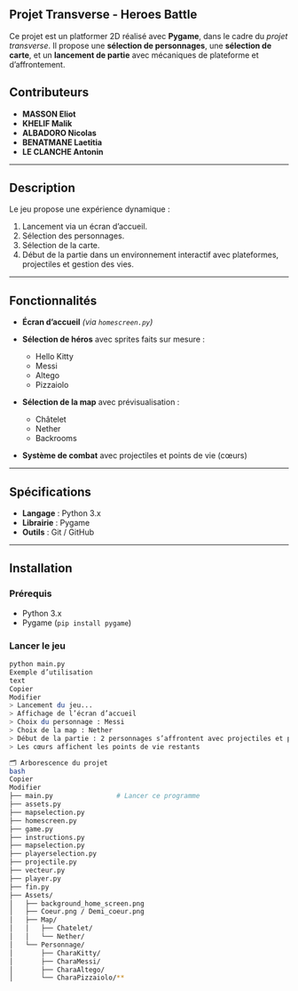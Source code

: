 ##  Projet Transverse - Heroes Battle
Ce projet est un  platformer 2D réalisé avec **Pygame**, dans le cadre du *projet transverse*. Il propose une **sélection de personnages**, une **sélection de carte**, et un **lancement de partie** avec mécaniques de plateforme et d’affrontement.

## Contributeurs
  - **MASSON Eliot**
  - **KHELIF Malik**
  - **ALBADORO Nicolas**
  - **BENATMANE Laetitia**
  - **LE CLANCHE Antonin** 


---

## Description

Le jeu propose une expérience dynamique :

1. Lancement via un écran d’accueil.
2. Sélection des personnages.
3. Sélection de la carte.
4. Début de la partie dans un environnement interactif avec plateformes, projectiles et gestion des vies.

---

##  Fonctionnalités

- **Écran d’accueil** *(via `homescreen.py`)*
- **Sélection de héros** avec sprites faits sur mesure :
  - Hello Kitty 
  - Messi 
  - Altego 
  - Pizzaiolo 
    
- **Sélection de la map** avec prévisualisation :
  - Châtelet
  - Nether
  - Backrooms
    
- **Système de combat** avec projectiles et points de vie (cœurs)
---

##  Spécifications

- **Langage** : Python 3.x  
- **Librairie** : Pygame  
- **Outils** : Git / GitHub  

---

##  Installation

### Prérequis

- Python 3.x  
- Pygame (`pip install pygame`)

### Lancer le jeu

```bash
python main.py
Exemple d’utilisation
text
Copier
Modifier
> Lancement du jeu...
> Affichage de l’écran d’accueil
> Choix du personnage : Messi
> Choix de la map : Nether
> Début de la partie : 2 personnages s’affrontent avec projectiles et plateformes
> Les cœurs affichent les points de vie restants

🗂️ Arborescence du projet
bash
Copier
Modifier
├── main.py                # Lancer ce programme
├── assets.py              
├── mapselection.py        
├── homescreen.py          
├── game.py
├── instructions.py
├── mapselection.py
├── playerselection.py
├── projectile.py
├── vecteur.py
├── player.py                      
├── fin.py
├── Assets/               
│   ├── background_home_screen.png
│   ├── Coeur.png / Demi_coeur.png
│   ├── Map/
│   │   ├── Chatelet/
│   │   └── Nether/
│   └── Personnage/
│       ├── CharaKitty/
│       ├── CharaMessi/
│       ├── CharaAltego/
│       └── CharaPizzaiolo/**
